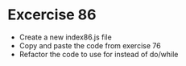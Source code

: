 # Excercise 86

* Create a new index86.js file
* Copy and paste the code from exercise 76
* Refactor the code to use for instead of do/while